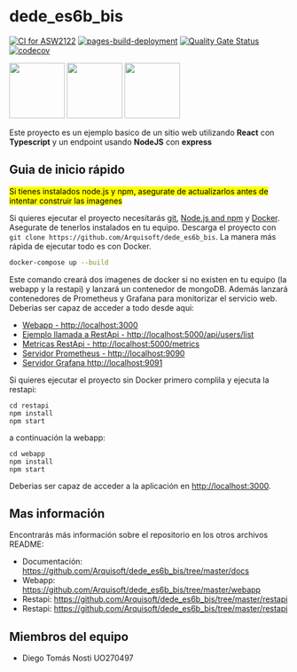 # dede_es6b_bis

[![CI for ASW2122](https://github.com/Arquisoft/dede_es6b_bis/actions/workflows/asw2122.yml/badge.svg)](https://github.com/Arquisoft/dede_es6b_bis/actions/workflows/asw2122.yml)
[![pages-build-deployment](https://github.com/Arquisoft/dede_es6b/actions/workflows/pages/pages-build-deployment/badge.svg)](https://github.com/Arquisoft/dede_es6b_bis/actions/workflows/pages/pages-build-deployment.yml)
[![Quality Gate Status](https://sonarcloud.io/api/project_badges/measure?project=Arquisoft_dede_es6b_bis&metric=alert_status)](https://sonarcloud.io/summary/new_code?id=Arquisoft_dede_es6b_bis)
[![codecov](https://codecov.io/gh/Arquisoft/dede_es6b_bis/branch/master/graph/badge.svg?token=xu5iRCzH6T)](https://codecov.io/gh/Arquisoft/dede_es6b_bis)

<p float="left">
<img src="https://blog.wildix.com/wp-content/uploads/2020/06/react-logo.jpg" height="100">
<img src="https://miro.medium.com/max/1200/0*RbmfNyhuBb8G3LWh.png" height="100">
<img src="https://miro.medium.com/max/365/1*Jr3NFSKTfQWRUyjblBSKeg.png" height="100">
</p>

Este proyecto es un ejemplo basico de un sitio web utilizando **React** con **Typescript** y un endpoint usando **NodeJS** con **express**

## Guia de inicio rápido

<mark>Si tienes instalados node.js y npm, asegurate de actualizarlos antes de intentar construir las imagenes</mark>

Si quieres ejecutar el proyecto necesitarás [git](https://git-scm.com/downloads), [Node.js and npm](https://www.npmjs.com/get-npm) y [Docker](https://docs.docker.com/get-docker/). Asegurate de tenerlos instalados en tu equipo. Descarga el proyecto con `git clone https://github.com/Arquisoft/dede_es6b_bis`. La manera más rápìda de ejecutar todo es con Docker.

```bash
docker-compose up --build
```
Este comando creará dos imagenes de docker si no existen en tu equipo (la webapp y la restapi) y lanzará un contenedor de mongoDB. Además lanzará contenedores de Prometheus y Grafana para monitorizar el servicio web. Deberias ser capaz de acceder a todo desde aqui:

 - [Webapp - http://localhost:3000](http://localhost:3000)
 - [Ejemplo llamada a RestApi - http://localhost:5000/api/users/list](http://localhost:5000/api/users/list)
 - [Metricas RestApi - http://localhost:5000/metrics](http://localhost:5000/metrics)
 - [Servidor Prometheus - http://localhost:9090](http://localhost:9090)
 - [Servidor Grafana http://localhost:9091](http://localhost:9091)
 
Si quieres ejecutar el proyecto sin Docker primero complila y ejecuta la restapi:

```shell
cd restapi
npm install
npm start
```
a continuación la webapp:
```shell
cd webapp
npm install
npm start
```

Deberias ser capaz de acceder a la aplicación en [http://localhost:3000](http://localhost:3000).

## Mas información
Encontrarás más información sobre el repositorio en los otros archivos README:
- Documentación: https://github.com/Arquisoft/dede_es6b_bis/tree/master/docs
- Webapp: https://github.com/Arquisoft/dede_es6b_bis/tree/master/webapp
- Restapi: https://github.com/Arquisoft/dede_es6b_bis/tree/master/restapi
- Restapi: https://github.com/Arquisoft/dede_es6b_bis/tree/master/restapi

## Miembros del equipo

- Diego Tomás Nosti UO270497
